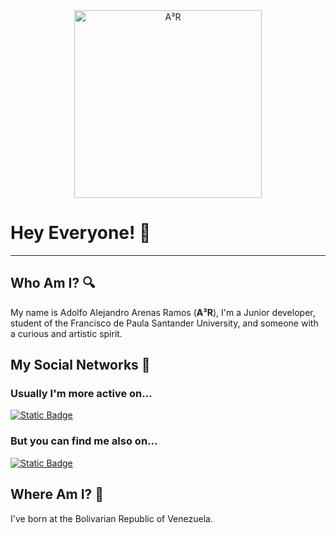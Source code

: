 <div align="center">
  <img src="images/A³R-v2.png" alt="A³R" style="aspect-ratio:1/1; width: 300px;">
</div>

# Hey Everyone! 👋

------------------

## Who Am I? 🔍

My name is Adolfo Alejandro Arenas Ramos (**A³R**), I'm a Junior developer, student of the Francisco de Paula Santander University, and someone with a curious and artistic spirit.

## My Social Networks 👀

### Usually I'm more active on...

[![Static Badge](https://img.shields.io/badge/Instagram-@A.cubica.R-blue?style=social&logo=instagram)](https://www.instagram.com/a.cubica.r)

### But you can find me also on...

[![Static Badge](https://img.shields.io/badge/LinkedIn-@A--cubica--R-blue?style=social&logo=inspire)](https://www.linkedin.com/public-profile/settings?lipi=urn%3Ali%3Apage%3Ad_flagship3_profile_self_edit_contact-info%3B%2BsZaSk%2FlS8i%2BxArI%2FXc%2FyA%3D%3D)

## Where Am I? 🚩

I've born at the Bolivarian Republic of Venezuela.

<!-- **A-cubica-R/A-cubica-R** is a ✨ _special_ ✨ repository because its `README.md` (this file) appears on your GitHub profile.

Here are some ideas to get you started:**

- 🔭 I’m currently working on ...
- 🌱 I’m currently learning ...
- 👯 I’m looking to collaborate on ...
- 🤔 I’m looking for help with ...
- 💬 Ask me about ...
- 📫 How to reach me: ...
- 😄 Pronouns: ...
- ⚡ Fun fact: ...


**A-cubica-R/A-cubica-R** is a ✨ _special_ ✨ repository because its `README.md` (this file) appears on your GitHub profile.

Here are some ideas to get you started:**

- 🔭 I’m currently working on ...
- 🌱 I’m currently learning ...
- 👯 I’m looking to collaborate on ...
- 🤔 I’m looking for help with ...
- 💬 Ask me about ...
- 📫 How to reach me: ...
- 😄 Pronouns: ...
- ⚡ Fun fact: ... -->


